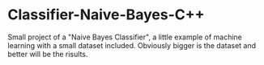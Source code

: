 # Classifier-Naive-Bayes-C++
Small project of a "Naive Bayes Classifier", a little example of machine learning with a small dataset included. Obviously bigger is the dataset and better will be the risults.
